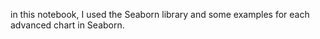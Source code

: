 
in this notebook, I used the Seaborn library and some examples for each advanced chart in Seaborn.
